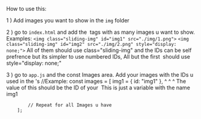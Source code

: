 How to use this:

1 )  Add images you want to show in the `img` folder

2 ) go to `index.html` and add the <img> tags with as many images u want to show.
    Examples:
        `<img class="sliding-img" id="img1" src="./img/1.png">`
        `<img class="sliding-img" id="img2" src="./img/2.png" style="display: none;">`
    All of them should use class="sliding-img" and the IDs can be self prefrence but its simpler to use numbered IDs, All but the first <img> should use style="display: none;"

3 ) go to `app.js` and the const Images area.
    Add your images with the IDs u used in the <img>'s
    //Example: 
        const images = [
            img1 = { id: "img1" },
            ^          ^
            ^          The value of this should be the ID of your <img>
            This is just a variable with the name img1

            // Repeat for all Images u have
        ];